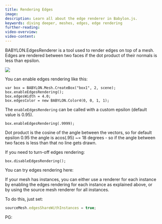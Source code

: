 ```yaml
---
title: Rendering Edges
image: 
description: Learn all about the edge renderer in Babylon.js.
keywords: diving deeper, meshes, edges, edge rendering
further-reading:
video-overview:
video-content:
---
```


BABYLON.EdgesRenderer is a tool used to render edges on top of a mesh. Edges are rendered between two faces if the dot product of their normals is less than epsilon.

![](/img/edgesRenderer.jpg)

You can enable edges rendering like this:

```
var box = BABYLON.Mesh.CreateBox("box1", 2, scene);
box.enableEdgesRendering();	
box.edgesWidth = 4.0;
box.edgesColor = new BABYLON.Color4(0, 0, 1, 1);
```

The ```enableEdgesRendering``` can be called with a custom epsilon (default value is 0.95).

```
box.enableEdgesRendering(.9999);
``` 

Dot product is the cosine of the angle between the vectors, so for default epsilon 0.95 the angle is acos(.95) ~= 18 degrees - so if the angle between two faces is less than that no line gets drawn.

If you need to turn-off edges rendering:

```
box.disableEdgesRendering();
```
You can try edges rendering here:  <Playground id="#TYAHX#10" title="Edge Rendering Example 1" description="Simple example of edge rendering."/>

If your mesh has instances, you can either use a renderer for each instance by enabling the edges rendering for each instance as explained above, or by using the source mesh renderer for all instances.

To do this, just set:
```javascript
sourceMesh.edgesShareWithInstances = true;
```

PG: <Playground id="#7BY3TM" title="Edge Rendering Example 2" description="Simple example of edge rendering."/>
